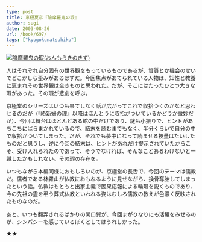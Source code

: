 ```yaml
---
type: post
title: 京極夏彦『陰摩羅鬼の瑕』
author: sugi
date: 2003-08-26
url: /book/697/
tags: ["kyogokunatsuhiko"]
---
```

<a href="http://www.amazon.co.jp/exec/obidos/ASIN/4061822934/chezsugi-22/ref=nosim/" onclick="_gaq.push(['_trackEvent', 'outbound-article', 'http://www.amazon.co.jp/exec/obidos/ASIN/4061822934/chezsugi-22/ref=nosim/', '']);" name="amazletlink" target="_blank"><img src="http://i0.wp.com/ec2.images-amazon.com/images/I/51BGXF34D4L.SL160.jpg?w=660" alt="陰摩羅鬼の瑕(おんもらきのきず)" class="alignleft" data-recalc-dims="1" /></a>

人はそれぞれ自分固有の世界観をもっているものであるが、資質とか機会のせいでどこかしら歪みがあるはずだ。今回焦点があてられている人物は、知性と教養に恵まれその世界観は全きものと思われた。だが、そこにはたったひとつ大きな瑕があった。その瑕が悲劇を呼ぶ。

京極堂のシリーズはいつも果てしなく話が広がってこれで収拾つくのかなと思わせるのだが（『絡新婦の理』以降はほんとうに収拾がついているかどうか微妙だが）、今回は舞台はほとんどある館の中だけであり、謎も小振りで、ヒントがあちこちにばらまかれているので、結末を読むまでもなく、半分くらいで自分の中で収拾がついてしまった。だが、それでも夢中になって読ませる技量はたいしたものだと思うし、逆に今回の結末は、ヒントがあれだけ提示されていたからこそ、受け入れられたのであって、そうでなければ、そんなことあるわけないと一蹴したかもしれない。その瑕の存在を。

いつもながら本編同様におもしろいのが、京極堂の長舌で、今回のテーマは儒教だ。儒者である林羅山が仏教におもねるように見せながら、換骨奪胎してしまったという話。仏教はもともと出家主義で因果応報による輪廻を説くものであり、今の先祖の霊を弔う葬式仏教といわれる姿はむしろ儒教の教えが色濃く反映されたものなのだ。

あと、いつも翻弄されるばかりの関口巽が、今回まがりなりにも活躍をみせるのが、シンパシーを感じているぼくとしてはうれしかった。

★★
